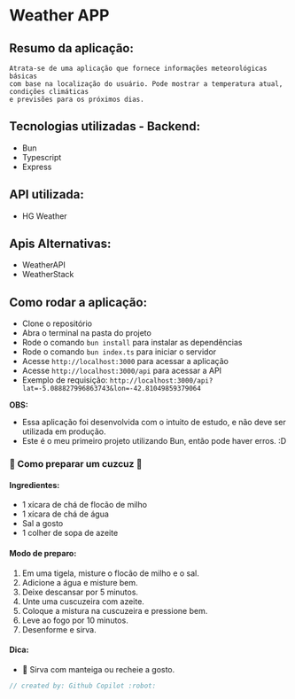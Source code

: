 # Weather APP
## Resumo da aplicação:

```
Atrata-se de uma aplicação que fornece informações meteorológicas básicas
com base na localização do usuário. Pode mostrar a temperatura atual, condições climáticas
e previsões para os próximos dias.
```

## Tecnologias utilizadas - Backend:
- Bun
- Typescript
- Express

## API utilizada:
- HG Weather

## Apis Alternativas:
- WeatherAPI
- WeatherStack

## Como rodar a aplicação:
- Clone o repositório
- Abra o terminal na pasta do projeto
- Rode o comando `bun install` para instalar as dependências
- Rode o comando `bun index.ts` para iniciar o servidor
- Acesse `http://localhost:3000` para acessar a aplicação
- Acesse `http://localhost:3000/api` para acessar a API
- Exemplo de requisição: `http://localhost:3000/api?lat=-5.088827996863743&lon=-42.81049859379064`


**OBS:**
- Essa aplicação foi desenvolvida com o intuito de estudo, e não deve ser utilizada em produção.
- Este é o meu primeiro projeto utilizando Bun, então pode haver erros. :D


### :shallow_pan_of_food: Como preparar um cuzcuz :shallow_pan_of_food:

#### Ingredientes:
- 1 xícara de chá de flocão de milho
- 1 xícara de chá de água
- Sal a gosto
- 1 colher de sopa de azeite

#### Modo de preparo:
1. Em uma tigela, misture o flocão de milho e o sal.
2. Adicione a água e misture bem.
3. Deixe descansar por 5 minutos.
4. Unte uma cuscuzeira com azeite.
5. Coloque a mistura na cuscuzeira e pressione bem.
6. Leve ao fogo por 10 minutos.
7. Desenforme e sirva.

#### Dica:
- :butter: Sirva com manteiga ou recheie a gosto.

```javascript
// created by: Github Copilot :robot:
```